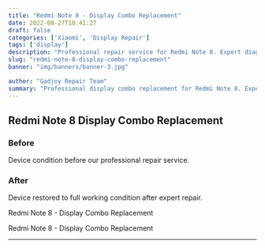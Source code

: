 ```yaml
---
title: "Redmi Note 8 - Display Combo Replacement"
date: 2022-08-27T10:41:27
draft: false
categories: ['Xiaomi', 'Display Repair']
tags: ['display']
description: "Professional repair service for Redmi Note 8. Expert diagnosis and quality repairs in Bangalore."
slug: "redmi-note-8-display-combo-replacement"
banner: "img/banners/banner-3.jpg"

author: "Gadjoy Repair Team"
summary: "Professional display combo replacement for Redmi Note 8. Expert technicians, quality parts, warranty included."
---
```


## Redmi Note 8 Display Combo Replacement

### Before

Device condition before our professional repair service.

### After

Device restored to full working condition after expert repair.

Redmi Note 8 - Display Combo Replacement 

Redmi Note 8 - Display Combo Replacement

---